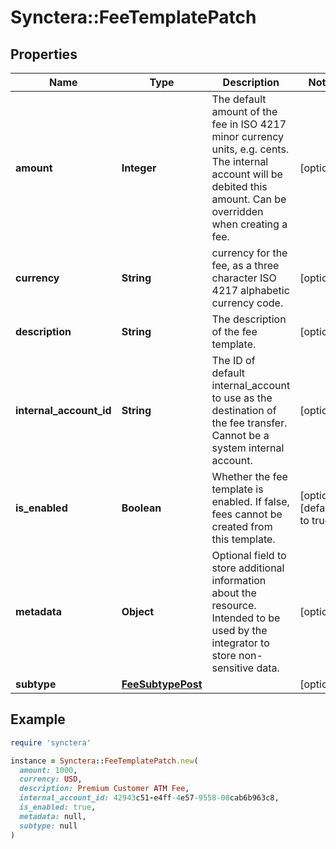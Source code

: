 # Synctera::FeeTemplatePatch

## Properties

| Name | Type | Description | Notes |
| ---- | ---- | ----------- | ----- |
| **amount** | **Integer** | The default amount of the fee in ISO 4217 minor currency units, e.g. cents. The internal account will be debited this amount. Can be overridden when creating a fee.  | [optional] |
| **currency** | **String** | currency for the fee, as a three character ISO 4217 alphabetic currency code. | [optional] |
| **description** | **String** | The description of the fee template. | [optional] |
| **internal_account_id** | **String** | The ID of default internal_account to use as the destination of the fee transfer. Cannot be a system internal account. | [optional] |
| **is_enabled** | **Boolean** | Whether the fee template is enabled. If false, fees cannot be created from this template.  | [optional][default to true] |
| **metadata** | **Object** | Optional field to store additional information about the resource. Intended to be used by the integrator to store non-sensitive data.  | [optional] |
| **subtype** | [**FeeSubtypePost**](FeeSubtypePost.md) |  | [optional] |

## Example

```ruby
require 'synctera'

instance = Synctera::FeeTemplatePatch.new(
  amount: 1000,
  currency: USD,
  description: Premium Customer ATM Fee,
  internal_account_id: 42943c51-e4ff-4e57-9558-08cab6b963c8,
  is_enabled: true,
  metadata: null,
  subtype: null
)
```

